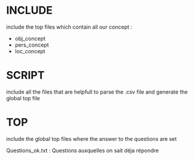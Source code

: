 # INCLUDE
include the top files which contain all our concept : 
  - obj_concept
  - pers_concept
  - loc_concept

# SCRIPT
include all the files that are helpfull to parse the .csv file and generate the global top file

# TOP
include the global top files where the answer to the questions are set

Questions_ok.txt : Questions auxquelles on sait déja répondre
